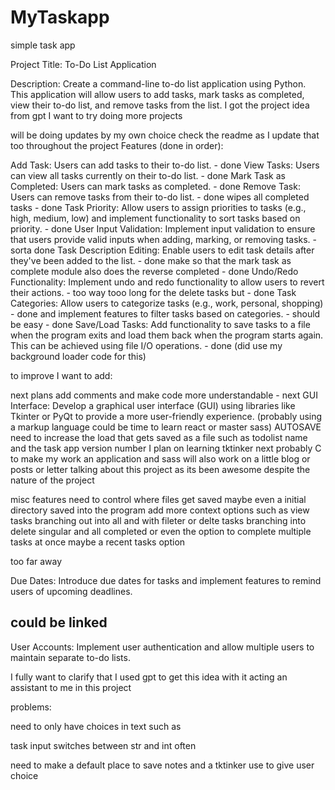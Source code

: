 # MyTaskapp
 simple task app 

Project Title: To-Do List Application

Description:
Create a command-line to-do list application using Python. This application will allow users to add tasks, mark tasks as completed, view their to-do list, and remove tasks from the list.
I got the project idea from gpt I want to try doing more projects

will be doing updates by my own choice
check the readme as I update that too throughout the project
Features (done in order):

Add Task: Users can add tasks to their to-do list. - done
View Tasks: Users can view all tasks currently on their to-do list. - done
Mark Task as Completed: Users can mark tasks as completed. - done
Remove Task: Users can remove tasks from their to-do list. - done
wipes all completed tasks - done
Task Priority: Allow users to assign priorities to tasks (e.g., high, medium, low) and implement functionality to sort tasks based on priority. - done
User Input Validation: Implement input validation to ensure that users provide valid inputs when adding, marking, or removing tasks. - sorta done
Task Description Editing: Enable users to edit task details after they've been added to the list. - done
make so that the mark task as complete module also does the reverse completed - done
Undo/Redo Functionality: Implement undo and redo functionality to allow users to revert their actions. - too way tooo long  for the delete tasks but - done
Task Categories: Allow users to categorize tasks (e.g., work, personal, shopping) - done
and implement features to filter tasks based on categories. - should be easy - done
Save/Load Tasks: Add functionality to save tasks to a file when the program exits and load them back when the program starts again. This can be achieved using file I/O operations. - done
(did use my background loader code for this)

to improve I want to add: 

next plans
add comments and make code more understandable - next
GUI Interface: Develop a graphical user interface (GUI) using libraries like Tkinter or PyQt to provide a more user-friendly experience. (probably using a markup language could be time to learn react or master sass)
AUTOSAVE
need to increase the load that gets saved as a file such as todolist name and the task app version number
I plan on learning tktinker next probably C to make my work an application and sass 
will also work on a little blog or posts or letter talking about this project as its been awesome despite the nature of the project

misc features
need to control where files get saved maybe even a initial directory saved into the program
add more context options such as view tasks branching out into all and with fileter or delte tasks branching into delete singular and all completed or even the option to complete multiple tasks at once
maybe a recent tasks option

too far away

Due Dates: Introduce due dates for tasks and implement features to remind users of upcoming deadlines.

<h2>could be linked</h2>
User Accounts: Implement user authentication and allow multiple users to maintain separate to-do lists.


I fully want to clarify that I used gpt to get this idea with it acting an assistant to me in this project 

problems:

need to only have choices in text such as 


task input switches between str and int often

need to make a default place to save notes and a tktinker use to give user choice
